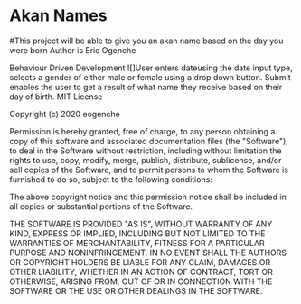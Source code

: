 # Akan Names
#This project will be able to give you an akan name based on the day you were born
Author is Eric Ogenche

Behaviour Driven Development
![]User enters dateusing the date input type, selects a gender of either male or female using a drop down button. Submit enables the user to get a result of what name they receive based on their day of birth.
MIT License

Copyright (c) 2020 eogenche

Permission is hereby granted, free of charge, to any person obtaining a copy
of this software and associated documentation files (the "Software"), to deal
in the Software without restriction, including without limitation the rights
to use, copy, modify, merge, publish, distribute, sublicense, and/or sell
copies of the Software, and to permit persons to whom the Software is
furnished to do so, subject to the following conditions:

The above copyright notice and this permission notice shall be included in all
copies or substantial portions of the Software.

THE SOFTWARE IS PROVIDED "AS IS", WITHOUT WARRANTY OF ANY KIND, EXPRESS OR
IMPLIED, INCLUDING BUT NOT LIMITED TO THE WARRANTIES OF MERCHANTABILITY,
FITNESS FOR A PARTICULAR PURPOSE AND NONINFRINGEMENT. IN NO EVENT SHALL THE
AUTHORS OR COPYRIGHT HOLDERS BE LIABLE FOR ANY CLAIM, DAMAGES OR OTHER
LIABILITY, WHETHER IN AN ACTION OF CONTRACT, TORT OR OTHERWISE, ARISING FROM,
OUT OF OR IN CONNECTION WITH THE SOFTWARE OR THE USE OR OTHER DEALINGS IN THE
SOFTWARE.
